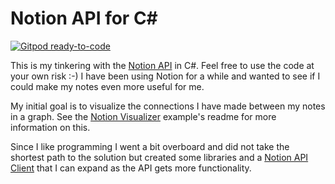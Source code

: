 # Notion API for C#

[![Gitpod ready-to-code](https://img.shields.io/badge/Gitpod-ready--to--code-blue?logo=gitpod)](https://gitpod.io/#https://github.com/Hertattack/notion-api)

This is my tinkering with the [Notion API](https://developers.notion.com/) in C#. Feel free to use the code at your own risk :-) I have been using Notion for a while and wanted to see if I could make my notes even more useful for me.

My initial goal is to visualize the connections I have made between my notes in a graph. See the [Notion Visualizer](src/examples/NotionVisualizer/README.md) example's readme for more information on this.

Since I like programming I went a bit overboard and did not take the shortest path to the solution but created some libraries and a [Notion API Client](src/NotionApi/README.md) that I can expand as the API gets more functionality. 


